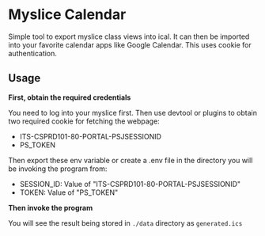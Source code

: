 # Myslice Calendar

Simple tool to export myslice class views into ical. It can then be imported into your favorite calendar apps like Google Calendar. This uses cookie for authentication.

## Usage

**First, obtain the required credentials**

You need to log into your myslice first. Then use devtool or plugins to obtain two required cookie for fetching the webpage:

- ITS-CSPRD101-80-PORTAL-PSJSESSIONID
- PS_TOKEN

Then export these env variable or create a .env file in the directory you will be invoking the program from:

- SESSION_ID: Value of "ITS-CSPRD101-80-PORTAL-PSJSESSIONID"
- TOKEN: Value of "PS_TOKEN"

**Then invoke the program**

You will see the result being stored in `./data` directory as `generated.ics`
